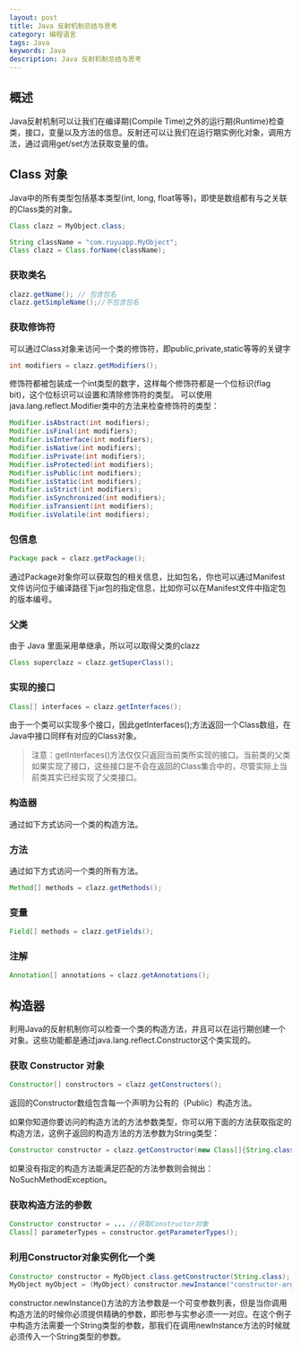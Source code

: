```yaml
---
layout: post
title: Java 反射机制总结与思考
category: 编程语言
tags: Java
keywords: Java
description: Java 反射机制总结与思考
---
```


## 概述

Java反射机制可以让我们在编译期(Compile Time)之外的运行期(Runtime)检查类，接口，变量以及方法的信息。反射还可以让我们在运行期实例化对象，调用方法，通过调用get/set方法获取变量的值。


## Class 对象

Java中的所有类型包括基本类型(int, long, float等等)，即使是数组都有与之关联的Class类的对象。

```java
Class clazz = MyObject.class;
```

```java
String className = "com.ruyuapp.MyObject";
Class clazz = Class.forName(className); 
```

### 获取类名

```java
clazz.getName(); // 包含包名
clazz.getSimpleName();//不包含包名
```

### 获取修饰符

可以通过Class对象来访问一个类的修饰符，即public,private,static等等的关键字

```java
int modifiers = clazz.getModifiers();
```

修饰符都被包装成一个int类型的数字，这样每个修饰符都是一个位标识(flag bit)，这个位标识可以设置和清除修饰符的类型。
可以使用java.lang.reflect.Modifier类中的方法来检查修饰符的类型：

```java
Modifier.isAbstract(int modifiers);
Modifier.isFinal(int modifiers);
Modifier.isInterface(int modifiers);
Modifier.isNative(int modifiers);
Modifier.isPrivate(int modifiers);
Modifier.isProtected(int modifiers);
Modifier.isPublic(int modifiers);
Modifier.isStatic(int modifiers);
Modifier.isStrict(int modifiers);
Modifier.isSynchronized(int modifiers);
Modifier.isTransient(int modifiers);
Modifier.isVolatile(int modifiers);
```

### 包信息

```java
Package pack = clazz.getPackage();
```

通过Package对象你可以获取包的相关信息，比如包名，你也可以通过Manifest文件访问位于编译路径下jar包的指定信息，比如你可以在Manifest文件中指定包的版本编号。

### 父类

由于 Java 里面采用单继承，所以可以取得父类的clazz

```java
Class superclazz = clazz.getSuperClass();
```

### 实现的接口

```java
Class[] interfaces = clazz.getInterfaces();
```

由于一个类可以实现多个接口，因此getInterfaces();方法返回一个Class数组，在Java中接口同样有对应的Class对象。

> 注意：getInterfaces()方法仅仅只返回当前类所实现的接口。当前类的父类如果实现了接口，这些接口是不会在返回的Class集合中的，尽管实际上当前类其实已经实现了父类接口。

### 构造器

通过如下方式访问一个类的构造方法。



### 方法

通过如下方式访问一个类的所有方法。

```java
Method[] methods = clazz.getMethods();
```

### 变量

```java
Field[] methods = clazz.getFields();
```

### 注解

```java
Annotation[] annotations = clazz.getAnnotations();
```

## 构造器

利用Java的反射机制你可以检查一个类的构造方法，并且可以在运行期创建一个对象。这些功能都是通过java.lang.reflect.Constructor这个类实现的。

### 获取 Constructor 对象

```java
Constructor[] constructors = clazz.getConstructors();
```

返回的Constructor数组包含每一个声明为公有的（Public）构造方法。

如果你知道你要访问的构造方法的方法参数类型，你可以用下面的方法获取指定的构造方法，这例子返回的构造方法的方法参数为String类型：

```java
Constructor constructor = clazz.getConstructor(new Class[]{String.class})
```

如果没有指定的构造方法能满足匹配的方法参数则会抛出：NoSuchMethodException。

### 获取构造方法的参数

```java
Constructor constructor = ... //获取Constructor对象
Class[] parameterTypes = constructor.getParameterTypes();
```

### 利用Constructor对象实例化一个类

```java
Constructor constructor = MyObject.class.getConstructor(String.class);
MyObject myObject = (MyObject) constructor.newInstance("constructor-arg1");
```

constructor.newInstance()方法的方法参数是一个可变参数列表，但是当你调用构造方法的时候你必须提供精确的参数，即形参与实参必须一一对应。在这个例子中构造方法需要一个String类型的参数，那我们在调用newInstance方法的时候就必须传入一个String类型的参数。